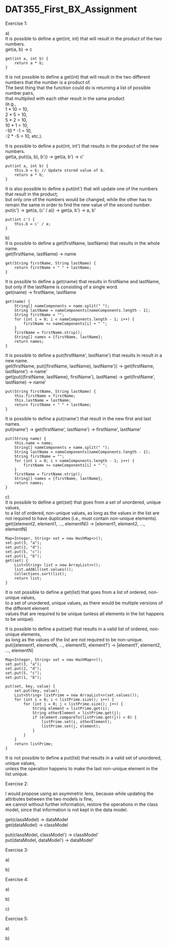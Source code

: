# DAT355_First_BX_Assignment



Exercise 1:

a) <br>
It is possible to define a get(int, int) that will result in the product of the two numbers.<br>
get(a, b) -> c<br>

    get(int a, int b) {
        return a * b; 
    }

It is not possible to define a get(int) that will result in the two different numbers that the number is a product of.<br>
The best thing that the function could do is returning a list of possible number pairs,<br>
that multiplied with each other result in the same product<br>
(e.g., <br>
1 * 10 = 10,<br>
2 * 5 = 10, <br>
5 * 2 = 10, <br>
10 * 1 = 10, <br>
-10 * -1 = 10, <br>
-2 * -5 = 10, etc.).


It is possible to define a put(int, int') that results in the product of the new numbers.<br>
get(a, put((a, b), b')) -> get(a, b') -> c'<br>

    put(int a, int b) {
        this.b = b; // Update stored value of b.
        return a * b;
    }

It is also possible to define a put(int') that will update one of the numbers that result in the product;<br>
but only one of the numbers would be changed, while the other has to remain the same in order to find the new value of the second number.<br>
put(c') -> get(a, (c' / a)) -> get(a, b') -> a, b'<br>

    put(int c') {
        this.b = c' / a;
    }


b) <br>
It is possible to define a get(firstName, lastName) that results in the whole name.<br>
get(firstName, lastName) -> name<br>

    get(String firstName, String lastName) {
        return firstName + " " + lastName;
    }

It is possible to define a get(name) that results in firstName and lastName,<br>
but only if the lastName is consisting of a single word.<br>
get(name) -> firstName, lastName<br>

    get(name) {
        String[] nameComponents = name.split(" ");
        String lastName = nameComponents[nameComponents.length - 1];
        String firstName = "";
        for (int i = 0; i < nameComponents.length - 1; i++) {
            firstName += nameComponents[i] + " ";
        }
        firstName = firstName.strip();
        String[] names = {firstName, lastName};
        return names;
    }


It is possible to define a put(firstName', lastName') that results in result in a new name.<br>
get(firstName, put((firstName, lastName), lastName')) -> get(firstName, lastName') -> name'<br>
get(put((firstName, lastName), firstName'), lastName) -> get(firstName', lastName) -> name'<br>

    put(String firstName, String lastName) {
        this.firstName = firstName;
        this.lastName = lastName;
        return firstName + " " + lastName;
    }

It is possible to define a put(name') that result in the new first and last names.<br>
put(name') -> get(firstName', lastName') -> firstName', lastName'<br>

    put(String name) {
        this.name = name;
        String[] nameComponents = name.split(" ");
        String lastName = nameComponents[nameComponents.length - 1];
        String firstName = "";
        for (int i = 0; i < nameComponents.length - 1; i++) {
            firstName += nameComponents[i] + " ";
        }
        firstName = firstName.strip();
        String[] names = {firstName, lastName};
        return names;
    }

c) <br>
It is possible to define a get(set) that goes from a set of unordered, unique values,<br>
to a list of ordered, non-unique values, as long as the values in the list are not required to have duplicates (i.e., must contain non-unique elements).<br>
get({element2, element1, ..., elementN}) -> [element1, element2, ..., elementN]<br>

    Map<Integer, String> set = new HashMap<>();
    set.put(3, "a");
    set.put(2, "d");
    set.put(5, "c");
    set.put(1, "b");
    get(set) {
        List<String> list = new ArrayList<>();
        list.addAll(set.values());
        Collections.sort(list);
        return list;
    }

It is not possible to define a get(list) that goes from a list of ordered, non-unique values,<br>
to a set of unordered, unique values, as there would be multiple versions of the different element<br>
values that are required to be unique (unless all elements in the list happens to be unique).<br>



It is possible to define a put(set) that results in a valid list of ordered, non-unique elements,<br>
as long as the values of the list are not required to be non-unique.<br>
put({element1, elementN, ..., element1}, element1') -> [element1', element2, ..., elementN]<br>


    Map<Integer, String> set = new HashMap<>();
    set.put(3, "a");
    set.put(2, "d");
    set.put(5, "c");
    set.put(1, "b");
    
    put(set, key, value) {
        set.put(key, value);
        List<String> listPrime = new ArrayList<>(set.values());
        for (int i = 0; i < listPrime.size(); i++) {
            for (int j = 0; j < listPrime.size(); j++) {
                String element = listPrime.get(i);
                String otherElement = listPrime.get(j);
                if (element.compareTo(listPrime.get(j)) < 0) {
                    listPrime.set(i, otherElement);
                    listPrime.set(j, element);
                }
            }
        }
        return listPrime;
    }


It is not possible to define a put(list) that results in a valid set of unordered, unique values,<br>
unless the operation happens to make the last non-unique element in the list unique.<br>




Exercise 2: <br>

I would propose using an asymmetric lens, because while updating the attributes between the two models is fine,<br>
we cannot without further information, restore the operations in the class model, since that information is not kept in the data model.<br>

get(classModel) -> dataModel<br>
get(dataModel) -> classModel<br>

put(classModel, classModel') -> classModel'<br>
put(dataModel, dataModel') -> dataModel'<br>


Exercise 3: <br>


a) <br>

b) <br>




Exercise 4: <br>

a) <br>

b) <br>

c) <br>


Exercise 5: <br>

a) <br>

b) <br>







